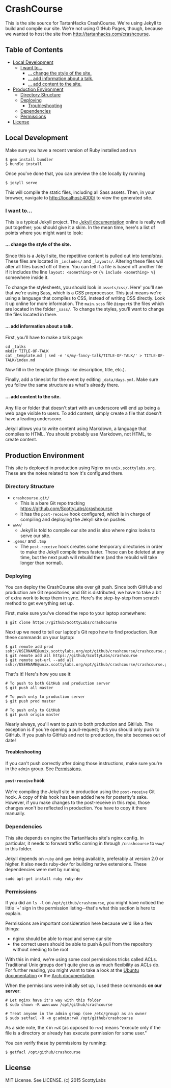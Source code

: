 # CrashCourse

This is the site source for TartanHacks CrashCourse. We're using Jekyll to build
and compile our site. We're not using GitHub Pages, though, because we wanted to
host the site from <http://tartanhacks.com/crashcourse>.

<!-- START doctoc generated TOC please keep comment here to allow auto update -->
<!-- DON'T EDIT THIS SECTION, INSTEAD RE-RUN doctoc TO UPDATE -->
## Table of Contents

- [Local Development](#local-development)
  - [I want to...](#i-want-to)
    - [... change the style of the site.](#-change-the-style-of-the-site)
    - [... add information about a talk.](#-add-information-about-a-talk)
    - [... add content to the site.](#-add-content-to-the-site)
- [Production Environment](#production-environment)
  - [Directory Structure](#directory-structure)
  - [Deploying](#deploying)
    - [Troubleshooting](#troubleshooting)
  - [Dependencies](#dependencies)
  - [Permissions](#permissions)
- [License](#license)

<!-- END doctoc generated TOC please keep comment here to allow auto update -->


## Local Development

Make sure you have a recent version of Ruby installed and run

```console
$ gem install bundler
$ bundle install
```

Once you've done that, you can preview the site locally by running

```console
$ jekyll serve
```

This will compile the static files, including all Sass assets. Then, in your
browser, navigate to <http://localhost:4000/> to view the generated site.


### I want to...

This is a typical Jekyll project. The [Jekyll documentation][jekyll] online is
really well put together; you should give it a skim. In the mean time, here's a
list of points where you might want to look:

#### ... change the style of the site.

Since this is a Jekyll site, the repetitive content is pulled out into
_templates_. These files are located in `_includes/` and `_layouts/`. Altering
these files will alter all files based off of them. You can tell if a file is
based off another file if it includes the line `layout: <something>` or `{%
include <something> %}` somewhere inside it.

To change the stylesheets, you should look in `assets/css/`. Here' you'll see
that we're using Sass, which is a CSS preprocessor. This just means we're using
a language that compiles to CSS, instead of writing CSS directly. Look it up
online for more information. The `main.scss` file `@import`s the files which are
located in the folder `_sass/`. To change the styles, you'll want to change
the files located in there.


#### ... add information about a talk.

First, you'll have to make a talk page:

```
cd _talks
mkdir TITLE-OF-TALK
cat _template.md | sed -e 's/my-fancy-talk/TITLE-OF-TALK/' > TITLE-OF-TALK/index.md
```

Now fill in the template (things like description, title, etc.).

Finally, add a timeslot for the event by editing `_data/days.yml`. Make sure you
follow the same structure as what's already there.

#### ... add content to the site.

Any file or folder that doesn't start with an underscore will end up being a
web page visible to users. To add content, simply create a file that doesn't
have a leading underscore.

Jekyll allows you to write content using Markdown, a language that compiles to
HTML. You should probably use Markdown, not HTML, to create content.


## Production Environment

This site is deployed in production using Nginx on `unix.scottylabs.org`. These
are the notes related to how it's configured there.


### Directory Structure

- `crashcourse.git/`
  - This is a bare Git repo tracking <https://github.com/ScottyLabs/crashcourse>
  - It has the `post-receive` hook configured, which is in charge of compiling
    and deploying the Jekyll site on pushes.
- `www/`
  - Jekyll is told to compile our site and is also where nginx looks to serve
    our site.
- `.gems/` and `.tmp`
  - The `post-receive` hook creates some temporary directories in order to make
    the Jekyll compile times faster. These can be deleted at any time, but the
    next push will rebuild them (and the rebuild will take longer than normal).


### Deploying

You can deploy the CrashCourse site over git push. Since both GitHub and
production are Git repositories, and Git is distributed, we have to take a bit
of extra work to keep them in sync. Here's the step-by-step from scratch method
to get everything set up.


First, make sure you've cloned the repo to your laptop somewhere:

```console
$ git clone https://github/ScottyLabs/crashcourse
```

Next up we need to tell our laptop's Git repo how to find production. Run these
commands on your laptop:

```console
$ git remote add prod ssh://USERNAME@unix.scottylabs.org/opt/github/crashcourse/crashcourse.git
$ git remote add all https://github/ScottyLabs/crashcourse
$ git remote set-url --add all ssh://USERNAME@unix.scottylabs.org/opt/github/crashcourse/crashcourse.git
```

That's it! Here's how you use it:

```console
# To push to both GitHub and production server
$ git push all master

# To push only to production server
$ git push prod master

# To push only to GitHub
$ git push origin master
```

Nearly always, you'll want to push to both production and GitHub. The exception
is if you're opening a pull-request; this you should only push to GitHub. If you
push to GitHub and not to production, the site becomes out of date!


#### Troubleshooting

If you can't push correctly after doing those instructions, make sure you're in
the `admin` group. See [Permissions](#permissions).


#### `post-receive` hook

We're compiling the Jekyll site in production using the `post-receive` Git hook.
A copy of this hook has been added here for posterity's sake. However, if you
make changes to the post-receive in this repo, those changes won't be reflected
in production. You have to copy it there manually.


### Dependencies

This site depends on nginx the TartanHacks site's nginx config. In particular,
it needs to forward traffic coming in through `/crashcourse` to `www/` in this
folder.

Jekyll depends on `ruby` and `gem` being available, preferably at version 2.0 or
higher. It also needs ruby-dev for building native extensions. These
dependencies were met by running

```console
sudo apt-get install ruby ruby-dev
```


### Permissions

If you did an `ls -l` on `/opt/github/crashcourse`, you might have noticed the
little '+' sign in the permission listing--that's what this section is here to
explain.

Permissions are important consideration here because we'd like a few things:

- nginx should be able to read and serve our site
- the correct users should be able to push & pull from the repository without
  needing to be root

With this in mind, we're using some cool permissions tricks called ACLs.
Traditional Unix groups don't quite give us as much flexibility as ACLs do. For
further reading, you might want to take a look at the [Ubuntu
documentation][ubuntu-acl] or the [Arch documentation][arch-acl].

When the permissions were initially set up, I used these commands __on our
server__:

```console
# Let nginx have it's way with this folder
$ sudo chown -R www:www /opt/github/crashcourse

# Treat anyone in the admin group (see /etc/group) as an owner
$ sudo setfacl -R -m g:admin:rwX /opt/github/crashcourse
```

As a side note, the `X` in `rwX` (as opposed to `rwx`) means "execute only if
the file is a directory or already has execute permission for some user."

You can verify these by permissions by running:

```console
$ getfacl /opt/github/crashcourse
```


[ubuntu-acl]: https://help.ubuntu.com/community/FilePermissionsACLs
[arch-acl]: https://wiki.archlinux.org/index.php/Access_Control_Lists


## License

MIT License. See LICENSE. (c) 2015 ScottyLabs



[jekyll]: http://jekyllrb.com/
